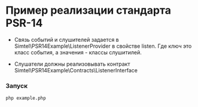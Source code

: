 # Пример реализации стандарта PSR-14

- Связь событий и слушителей задается в Simtel\PSR14Example\ListenerProvider в cвойстве listen. Где ключ это класс
  события, а значения - классы слушитилей.

- Слушатели должны реализовывать контракт Simtel\PSR14Example\Contracts\ListenerInterface

### Запуск

```bash
php example.php
```
